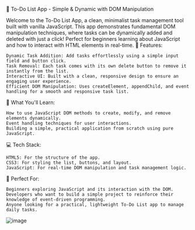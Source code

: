 📝 To-Do List App - Simple & Dynamic with DOM Manipulation

Welcome to the To-Do List App, a clean, minimalist task management tool built with vanilla JavaScript. This app demonstrates fundamental DOM manipulation techniques, where tasks can be dynamically added and deleted with just a click! Perfect for beginners learning about JavaScript and how to interact with HTML elements in real-time.
🌟 Features:

    Dynamic Task Addition: Add tasks effortlessly using a simple input field and button click.
    Task Removal: Each task comes with its own delete button to remove it instantly from the list.
    Interactive UI: Built with a clean, responsive design to ensure an engaging user experience.
    Efficient DOM Manipulation: Uses createElement, appendChild, and event handling for a smooth and responsive task list.

🚀 What You'll Learn:

    How to use JavaScript DOM methods to create, modify, and remove elements dynamically.
    Event handling techniques for user interactions.
    Building a simple, practical application from scratch using pure JavaScript.

💻 Tech Stack:

    HTML5: For the structure of the app.
    CSS3: For styling the list, buttons, and layout.
    JavaScript: For real-time DOM manipulation and task management logic.




🎯 Perfect For:

    Beginners exploring JavaScript and its interaction with the DOM.
    Developers who want to build a simple project to reinforce their knowledge of event-driven programming.
    Anyone looking for a practical, lightweight To-Do List app to manage daily tasks.

![image](https://github.com/user-attachments/assets/67ffd2bf-6234-4ac0-a97e-4003a48761f2)


